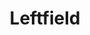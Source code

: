 ---
title: "Leftfield"
summary: "Leftfield are a British electronic music group formed in 1989, a duo of Neil Barnes and Paul Daley . The duo was influential in the evolution of electronic music in the 1990s, with Mixmag describing them as \"the single most influential production team working in British dance music\". As with many of their contemporaries, such as the Chemical Brothers and Fatboy Slim, Leftfield are notable for their use of guest vocalists in their works. Among them are Toni Halliday on \"Original\", Johnny Rotten on \"Open Up\", Djum Djum on \"Afro-Left\", Earl 16 and Cheshire Cat on \"Release the Pressure\", and Grian Chatten of Fontaines D.C. on Full Way Round. The term progressive house was coined to define their style, a fusion of house with dub and reggae.There was a hiatus in recording and live performances between 2002 and 2010. When Barnes revived Leftfield, Daley declined to be involved, to focus on his solo career. After touring for a few years, Barnes finished writing new material for a third Leftfield album, Alternative Light Source, which was released in 2015. In 2022, they released their fourth studio album, This Is What We Do."
slug: "leftfield"
image: "leftfield.jpg"
apple_music_artist_url: "https://music.apple.com/gb/artist/leftfield/534250"
wikipedia_url: "https://en.wikipedia.org/wiki/Leftfield"
---